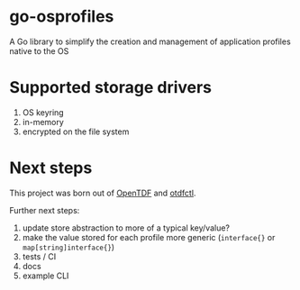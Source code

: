 # go-osprofiles

A Go library to simplify the creation and management of application profiles native to the OS

# Supported storage drivers

1. OS keyring
2. in-memory
3. encrypted on the file system

# Next steps

This project was born out of [OpenTDF](https://github.com/opentdf/platform) and [otdfctl](https://github.com/opentdf/otdfctl).

Further next steps:

1. update store abstraction to more of a typical key/value?
2. make the value stored for each profile more generic (`interface{}` or `map[string]interface{}`)
3. tests / CI
4. docs
5. example CLI
